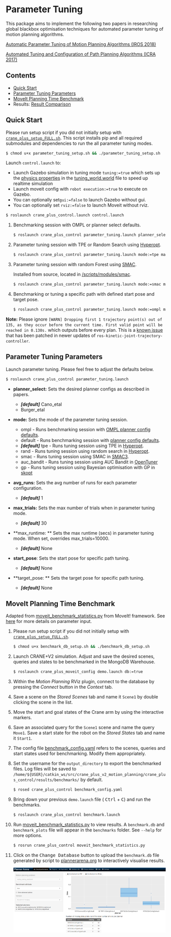 # Parameter Tuning

This package aims to implement the following two papers in researching global blackbox optimisation techniques for automated parameter tuning of motion planning algorithms. 

[Automatic Parameter Tuning of Motion Planning Algorithms (IROS 2018)](http://homepages.inf.ed.ac.uk/jcanore/pub/2018_iros.pdf) 

[Automated Tuning and Configuration of Path Planning Algorithms (ICRA 2017)](http://www.factory-in-a-day.eu/wp-content/uploads/2017/08/Automated_Tuning_SMAC_ICRA_2017.pdf)

## Contents

- [Quick Start](#quick-start)
- [Parameter Tuning Parameters](#parameter-tuning-parameters)
- [MoveIt Planning Time Benchmark](#moveit-planning-time-benchmark)
- Results: [Result Comparison](./results/result_comparison.md)



## Quick Start

Please run setup script if you did not initially setup  with [`crane_plus_setup_FULL.sh`](../crane_plus_setup_FULL.sh). This script installs pip and all required submodules and dependencies to run the all parameter tuning modes.

```bash
$ chmod u+x parameter_tuning_setup.sh && ./parameter_tuning_setup.sh 
```

Launch `control.launch` to:

- Launch Gazebo simulation in tuning mode `tuning:=true` which sets up the [physics properties](http://gazebosim.org/tutorials?tut=modifying_world#PhysicsProperties) in the [tuning_world.world](../crane_plus_simulation/worlds/tuning_world.world) file to speed up realtime simulation
- Launch moveit config with `robot execution:=true` to execute on Gazebo.
- You can optionally set`gui:=false` to launch Gazebo without gui.
- You can optionally set `rviz:=false` to launch Moveit without rviz.

```bash
$ roslaunch crane_plus_control.launch control.launch 
```

1. Benchmarking session with OMPL or planner select defaults.

    ```bash
    $ roslaunch crane_plus_control parameter_tuning.launch planner_select:=Cano_etal mode:=default avg_runs:=5
    ```

2. Parameter tuning session with TPE or Random Search using [Hyperopt](http://hyperopt.github.io/hyperopt/).

    ```bash
    $ roslaunch crane_plus_control parameter_tuning.launch mode:=tpe max_runtime:=7200
    ```

3. Parameter tuning session with random Forest using [SMAC](http://www.cs.ubc.ca/labs/beta/Projects/SMAC/v2.10.03/quickstart.html#news).

    Installed from source, located in [/scripts/modules/smac](./scripts/modules/smac).

    ```bash
    $ roslaunch crane_plus_control parameter_tuning.launch mode:=smac max_runtime:=7200
    ```

4. Benchmarking or tuning a specific path with defined start pose and target pose.

    ```bash
    $ roslaunch crane_plus_control parameter_tuning.launch mode:=ompl max_trials:=30 avg_runs:=3
    ```

**Note:** Please ignore `[WARN] Dropping first 1 trajectory point(s) out of 135, as they occur before the current time. First valid point will be reached in 0.130s.` which outputs before every plan. This is a [known issue](https://github.com/ros-controls/ros_controllers/pull/366/files/7d2f98db49552cab0af753421955071c3cbae8e4#diff-01202b8fd499de6fd52d7a3f43d26df8) that has been patched in newer updates of `ros-kinetic-joint-trajectory-controller`.



## Parameter Tuning Parameters

Launch parameter tuning. Please feel free to adjust the defaults below.
```bash
$ roslaunch crane_plus_control parameter_tuning.launch
```

- **planner_select:** Sets the desired planner configs as described in papers.

  - ***[default]*** Cano_etal
  - Burger_etal
- **mode:** Sets the mode of the parameter tuning session.

  - ompl - Runs benchmarking session with [OMPL planner config defaults](../crane_plus_moveit_config/config/ompl_planning.yaml).
  - default - Runs benchmarking session with [planner config defaults](./config/planner_configs.yaml).
  - ***[default]*** tpe -  Runs tuning session using TPE in [Hyperopt](http://hyperopt.github.io/hyperopt/).
  - rand -   Runs tuning session using random search in [Hyperopt](http://hyperopt.github.io/hyperopt/).
  - smac - Runs tuning session using SMAC in [SMAC3](https://automl.github.io/SMAC3/master/).
  - auc_bandit - Runs tuning session using AUC Bandit in [OpenTuner](http://opentuner.org/)
  - gp - Runs tuning session using Bayesian optimisation with GP in [skopt](https://scikit-optimize.github.io/)
- **avg_runs:** Sets the avg number of runs for each parameter configuration. 

  - ***[default]*** 1
- **max_trials:** Sets the max number of trials when in parameter tuning mode.

  - ***[default]*** 30
- **max_runtime: ** Sets the max runtime (secs) in parameter tuning mode. When set, overrides max_trials=10000.

  - ***[default]*** None
- **start_pose**: Sets the start pose for specific path tuning.

  - ***[default]*** None
- **target_pose: ** Sets the target pose for specific path tuning.

  - ***[default]*** None 

    

## MoveIt Planning Time Benchmark

Adapted from [moveit_benchmark_statistics.py](https://github.com/ros-planning/moveit/blob/melodic-devel/moveit_ros/benchmarks/scripts/moveit_benchmark_statistics.py) from MoveIt! framework. See [here](http://docs.ros.org/kinetic/api/moveit_tutorials/html/doc/benchmarking/benchmarking_tutorial.html) for more details on parameter input.

1. Please run setup script if you did not initially setup  with [`crane_plus_setup_FULL.sh`](../crane_plus_setup_FULL.sh).

    ```bash
    $ chmod u+x benchmark_db_setup.sh && ./benchmark_db_setup.sh 
    ```

2. Launch CRANE+V2 simulation. Adjust and save the desired scenes, queries and states to be benchmarked in the MongoDB Warehouse.

    ```bash 
    $ roslaunch crane_plus_moveit_config demo.launch db:=true
    ```

3. Within the *Motion Planning* RViz plugin, connect to the database by pressing the *Connect* button in the *Context* tab.

4. Save a scene on the *Stored Scenes* tab and name it `Scene1` by double clicking the scene in the list.

5. Move the start and goal states of the Crane arm by using the interactive markers.

6. Save an associated query for the `Scene1` scene and name the query `Move1`. Save a start state for the robot on the *Stored States* tab and name it `Start1`. 

7. The config file [benchmark_config.yaml](./config/benchmark_config.yaml) refers to the scenes, queries and start states used for benchmarking. Modify them appropriately.

8. Set the username for the `output_directory` to export the benchmarked files. Log files will be saved to `/home/${USER}/catkin_ws/src/crane_plus_v2_motion_planning/crane_plus_control/results/benchmarks/` by default. 

    ```bash
    $ rosed crane_plus_control benchmark_config.yaml
    ```

9. Bring down your previous `demo.launch` file ( <kbd>Ctrl</kbd> + <kbd>C</kbd>) and run the benchmarks. 

    ```bash
    $ roslaunch crane_plus_control benchmark.launch 
    ```

10. Run [moveit_benchmark_statistics.py](./scripts/moveit_benchmark_statistics.py)  to view results. A `benchmark.db`  and `benchmark_plots` file will appear in the `benchmarks` folder. See `--help` for more options.

    ```bash
    $ rosrun crane_plus_control moveit_benchmark_statistics.py 
    ```

11. Click on the <kbd>Change Database</kbd> button to upload the `benchmark.db` file generated by script to [plannerarena.org](http://plannerarena.org/) to interactively visualise results. 

       ![](imgs/plannerarena.png)

